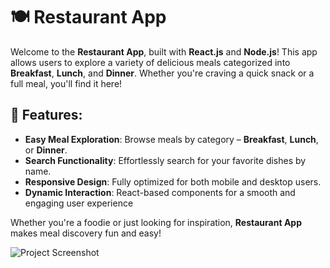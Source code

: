 # 🍽️ Restaurant App

Welcome to the **Restaurant App**, built with **React.js** and **Node.js**! This app allows users to explore a variety of delicious meals categorized into **Breakfast**, **Lunch**, and **Dinner**. Whether you're craving a quick snack or a full meal, you'll find it here!

## 🚀 Features:
- **Easy Meal Exploration**: Browse meals by category – **Breakfast**, **Lunch**, or **Dinner**.
- **Search Functionality**: Effortlessly search for your favorite dishes by name.
- **Responsive Design**: Fully optimized for both mobile and desktop users.
- **Dynamic Interaction**: React-based components for a smooth and engaging user experience
  
Whether you're a foodie or just looking for inspiration, **Restaurant App** makes meal discovery fun and easy!


<img src="https://drive.google.com/uc?export=view&id=16lOOrAyh0ne_CCpgOe_UtTmQ1HtP1N7y" alt="Project Screenshot" />

